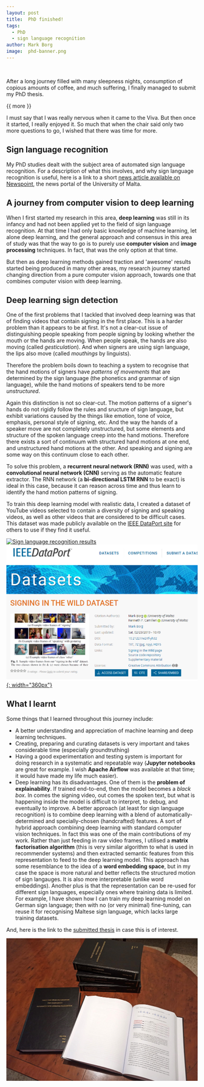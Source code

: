 ```yaml
---
layout: post
title:  PhD finished!
tags:   
  - PhD
  - sign language recognition
author: Mark Borg
image:  phd-banner.png
---
```


&nbsp;

After a long journey filled with many sleepness nights, consumption of copious amounts of coffee, and much suffering, I finally managed to submit my PhD thesis. 

{{ more }}

I must say that I was really nervous when it came to the Viva. But then once it started, I really enjoyed it. 
So much that when the chair said only two more questions to go, I wished that there was time for more.


## Sign language recognition

My PhD studies dealt with the subject area of automated sign language recognition. 
For a description of what this involves, and why sign language recognition is useful, here is a link to a short [news article available on Newspoint](https://www.um.edu.mt/newspoint/news/2020/10/sign-language-recognition), the news portal of the University of Malta.


## A journey from computer vision to deep learning

When I first started my research in this area, **deep learning** was still in its infancy and had not been applied yet to the field of sign language recognition. 
At that time I had only basic knowledge of machine learning, let alone deep learning, and the general approach and consensus in this area of study was that the way to go is to purely use **computer vision** and **image processing** techniques. In fact, that was the only option at that time.

But then as deep learning methods gained traction and 'awesome' results started being produced in many other areas, my research journey started changing direction from a pure computer vision approach, towards one that combines computer vision with deep learning.


## Deep learning sign detection

One of the first problems that I tackled that involved deep learning was that of finding videos that contain signing in the first place. 
This is a harder problem than it appears to be at first. It's not a clear-cut issue of distinguishing people speaking from people signing by looking whether the mouth or the hands are moving. 
When people speak, the hands are also moving (called *gesticulation*). And when signers are using sign language, the lips also move (called *mouthings* by linguists). 

Therefore the problem boils down to teaching a system to recognise that the hand motions of signers have *patterns of movements* that are determined by the sign language (the phonetics and grammar of sign language), while the hand motions of speakers tend to be more *unstructured*.

Again this distinction is not so clear-cut. The motion patterns of a signer's hands do not rigidly follow the rules and sructure of sign language, but exhibit variations caused by the things like emotion, tone of voice, emphasis, personal style of signing, etc. 
And the way the hands of a speaker move are not completely unstructured, but some elements and structure of the spoken language creep into the hand motions. Therefore there exists a sort of continuum with structured hand motions at one end, and unstructured hand motions at the other. And speaking and signing are some way on this continuum close to each other.

To solve this problem, a **recurrent neural network (RNN)** was used, with a **convolutional neural network (CNN)** serving as the automatic feature extractor. The RNN network (a **bi-directional LSTM RNN** to be exact) is ideal in this case, because it can reason across time and thus learn to identify the hand motion patterns of signing.

To train this deep learning model with realistic data, I created a dataset of YouTube videos selected to contain a diversity of signing and speaking videos, as well as other videos that are considered to be difficult cases. This dataset was made publicly available on the [IEEE DataPort site](https://ieee-dataport.org/documents/signing-wild-dataset) for others to use if they find it useful.


[![Sign language recognition results](/assets/sign_language_recognition_result.gif)](https://www.um.edu.mt/newspoint/news/2020/10/sign-language-recognition)
&nbsp;&nbsp;&nbsp;&nbsp;&nbsp;
[![Dataset contribution on IEEE DataPort](/img/posts/IEEE-dataport.png){: width="360px"}](https://ieee-dataport.org/documents/signing-wild-dataset)


## What I learnt

Some things that I learned throughout this journey include:
- A better understanding and appreciation of machine learning and deep learning techniques.
- Creating, preparing and curating datasets is very important and takes considerable time (especially groundtruthing)
- Having a good experimentation and testing system is important for doing research in a systematic and repeatable way (**Jupyter notebooks** are great for example. I wish **Apache Airflow** was available at that time; it would have made my life much easier). 
- Deep learning has its disadvantages. One of them is the **problem of explainability**. 
If trained end-to-end, then the model becomes a *black box*. 
In comes the signing video, out comes the spoken text, but what is happening inside the model is difficult to interpret, to debug, and eventually to improve. A better approach (at least for sign language recognition) is to combine deep learning with a blend of automatically-determined and specially-chosen (handcrafted) features. 
A sort of hybrid approach combining deep learning with standard computer vision techniques.
In fact this was one of the main contributions of my work. 
Rather than just feeding in raw video frames, I utilised a **matrix factorisation algorithm** (this is very similar algorithm to what is used in recommender systems) and then extracted semantic features from this representation to feed to the deep learning model. This approach has some resemblance to the idea of a **word embedding space**, but in my case the space is more natural and better reflects the structured motion of sign langauges. It is also more interpretable (unlike word embeddings). Another plus is that the representation can be re-used for different sign languages, especially ones where training data is limited. For example, I have shown how I can train my deep learning model on German sign language; then with no (or very minimal) fine-tuning, can reuse it for recognising Maltese sign language, which lacks large training datasets.




And, here is the link to the [submitted thesis](https://drive.google.com/file/d/1j7_CV_5jcz_uq_vptyO6wOyUp44ZvUbf/view?usp=sharing) in case this is of interest.

![PhD](/img/posts/phd.jpg)



